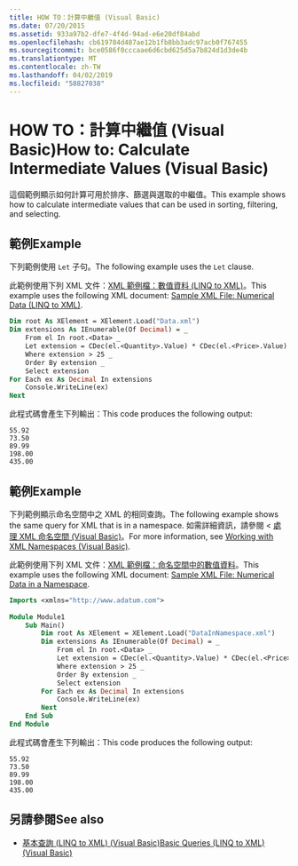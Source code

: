 ```yaml
---
title: HOW TO：計算中繼值 (Visual Basic)
ms.date: 07/20/2015
ms.assetid: 933a97b2-dfe7-4f4d-94ad-e6e20df84abd
ms.openlocfilehash: cb619784d487ae12b1fb8bb3adc97acb0f767455
ms.sourcegitcommit: bce0586f0cccaae6d6cbd625d5a7b824d1d3de4b
ms.translationtype: MT
ms.contentlocale: zh-TW
ms.lasthandoff: 04/02/2019
ms.locfileid: "58827038"
---
```

# <a name="how-to-calculate-intermediate-values-visual-basic"></a><span data-ttu-id="3a075-102">HOW TO：計算中繼值 (Visual Basic)</span><span class="sxs-lookup"><span data-stu-id="3a075-102">How to: Calculate Intermediate Values (Visual Basic)</span></span>
<span data-ttu-id="3a075-103">這個範例顯示如何計算可用於排序、篩選與選取的中繼值。</span><span class="sxs-lookup"><span data-stu-id="3a075-103">This example shows how to calculate intermediate values that can be used in sorting, filtering, and selecting.</span></span>  
  
## <a name="example"></a><span data-ttu-id="3a075-104">範例</span><span class="sxs-lookup"><span data-stu-id="3a075-104">Example</span></span>  
 <span data-ttu-id="3a075-105">下列範例使用 `Let` 子句。</span><span class="sxs-lookup"><span data-stu-id="3a075-105">The following example uses the `Let` clause.</span></span>  
  
 <span data-ttu-id="3a075-106">此範例使用下列 XML 文件：[XML 範例檔：數值資料 (LINQ to XML)](../../../../visual-basic/programming-guide/concepts/linq/sample-xml-file-numerical-data-linq-to-xml.md)。</span><span class="sxs-lookup"><span data-stu-id="3a075-106">This example uses the following XML document: [Sample XML File: Numerical Data (LINQ to XML)](../../../../visual-basic/programming-guide/concepts/linq/sample-xml-file-numerical-data-linq-to-xml.md).</span></span>  
  
```vb  
Dim root As XElement = XElement.Load("Data.xml")  
Dim extensions As IEnumerable(Of Decimal) = _  
    From el In root.<Data> _  
    Let extension = CDec(el.<Quantity>.Value) * CDec(el.<Price>.Value) _  
    Where extension > 25 _  
    Order By extension _  
    Select extension  
For Each ex As Decimal In extensions  
    Console.WriteLine(ex)  
Next  
```  
  
 <span data-ttu-id="3a075-107">此程式碼會產生下列輸出：</span><span class="sxs-lookup"><span data-stu-id="3a075-107">This code produces the following output:</span></span>  
  
```  
55.92  
73.50  
89.99  
198.00  
435.00  
```  
  
## <a name="example"></a><span data-ttu-id="3a075-108">範例</span><span class="sxs-lookup"><span data-stu-id="3a075-108">Example</span></span>  
 <span data-ttu-id="3a075-109">下列範例顯示命名空間中之 XML 的相同查詢。</span><span class="sxs-lookup"><span data-stu-id="3a075-109">The following example shows the same query for XML that is in a namespace.</span></span> <span data-ttu-id="3a075-110">如需詳細資訊，請參閱 <<c0> [ 處理 XML 命名空間 (Visual Basic)](../../../../visual-basic/programming-guide/concepts/linq/working-with-xml-namespaces.md)。</span><span class="sxs-lookup"><span data-stu-id="3a075-110">For more information, see [Working with XML Namespaces (Visual Basic)](../../../../visual-basic/programming-guide/concepts/linq/working-with-xml-namespaces.md).</span></span>  
  
 <span data-ttu-id="3a075-111">此範例使用下列 XML 文件：[XML 範例檔：命名空間中的數值資料](../../../../visual-basic/programming-guide/concepts/linq/sample-xml-file-numerical-data-in-a-namespace.md)。</span><span class="sxs-lookup"><span data-stu-id="3a075-111">This example uses the following XML document: [Sample XML File: Numerical Data in a Namespace](../../../../visual-basic/programming-guide/concepts/linq/sample-xml-file-numerical-data-in-a-namespace.md).</span></span>  
  
```vb  
Imports <xmlns="http://www.adatum.com">  
  
Module Module1  
    Sub Main()  
        Dim root As XElement = XElement.Load("DataInNamespace.xml")  
        Dim extensions As IEnumerable(Of Decimal) = _  
            From el In root.<Data> _  
            Let extension = CDec(el.<Quantity>.Value) * CDec(el.<Price>.Value) _  
            Where extension > 25 _  
            Order By extension _  
            Select extension  
        For Each ex As Decimal In extensions  
            Console.WriteLine(ex)  
        Next  
    End Sub  
End Module  
```  
  
 <span data-ttu-id="3a075-112">此程式碼會產生下列輸出：</span><span class="sxs-lookup"><span data-stu-id="3a075-112">This code produces the following output:</span></span>  
  
```  
55.92  
73.50  
89.99  
198.00  
435.00  
```  
  
## <a name="see-also"></a><span data-ttu-id="3a075-113">另請參閱</span><span class="sxs-lookup"><span data-stu-id="3a075-113">See also</span></span>

- [<span data-ttu-id="3a075-114">基本查詢 (LINQ to XML) (Visual Basic)</span><span class="sxs-lookup"><span data-stu-id="3a075-114">Basic Queries (LINQ to XML) (Visual Basic)</span></span>](../../../../visual-basic/programming-guide/concepts/linq/basic-queries-linq-to-xml.md)
